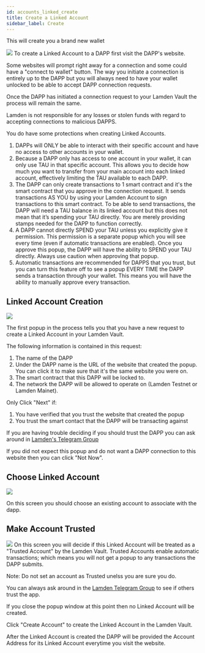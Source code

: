 ```yaml
---
id: accounts_linked_create
title: Create a Linked Account
sidebar_label: Create
---
```


This will create you a brand new wallet

![](/img/wallet/gif/1.0.0_dapp_connection.gif)
To create a Linked Account to a DAPP first visit the DAPP's website. 

Some websites will prompt right away for a connection and some could have a "connect to wallet" button.  The way you initiate a connection is entirely up to the DAPP but you will always need to have your wallet unlocked to be able to accept DAPP connection requests.

Once the DAPP has initiated a connection request to your Lamden Vault the process will remain the same.

Lamden is not responsible for any losses or stolen funds with regard to accepting connections to malicious DAPPS.

You do have some protections when creating Linked Accounts.
1. DAPPs will ONLY be able to interact with their specific account and have no access to other accounts in your wallet.
2. Because a DAPP only has access to one account in your wallet, it can only use TAU in that specific account. This allows you to decide how much you want to transfer from your main account into each linked account, effectively limiting the TAU available to each DAPP.
3. The DAPP can only create transactions to 1 smart contract and it's the smart contract that you approve in the connection request. It sends transactions AS YOU by using your Lamden Account to sign transactions to this smart contract.  To be able to send transactions, the DAPP will need a TAU balance in its linked account but this does not mean that it’s spending your TAU directly. You are merely providing stamps needed for the DAPP to function correctly.
4. A DAPP cannot directly SPEND your TAU unless you explicitly give it permission. This permission is a separate popup which you will see every time (even if automatic transactions are enabled). Once you approve this popup, the DAPP will have the ability to SPEND your TAU directly. Always use caution when approving that popup.
5. Automatic transactions are recommended for DAPPS that you trust, but you can turn this feature off to see a popup EVERY TIME the DAPP sends a transaction through your wallet. This means you will have the ability to manually approve every transaction.

## Linked Account Creation
![](/img/wallet/linked_account_popup_1.png)

The first popup in the process tells you that you have a new request to create a Linked Account in your Lamden Vault.

The following information is contained in this request:
1. The name of the DAPP
2. Under the DAPP name is the URL of the website that created the popup.  You can click it to make sure that it's the same website you were on.
3. The smart contract that this DAPP will be locked to.
4. The network the DAPP will be allowed to operate on (Lamden Testnet or Lamden Mainet).

Only Click "Next" if:
1. You have verified that you trust the website that created the popup
2. You trust the smart contact that the DAPP will be transacting against

If you are having trouble deciding if you should trust the DAPP you can ask around in [Lamden's Telegram Group](https://t.me/lamdenchat)

If you did not expect this popup and do not want a DAPP connection to this website then you can click "Not Now".

## Choose Linked Account
![](/img/wallet/linked_account_popup_2.png)

On this screen you should choose an existing account to associate with the dapp. 

## Make Account Trusted
![](/img/wallet/linked_account_popup_3.png)
On this screen you will decide if this Linked Account will be treated as a "Trusted Account" by the Lamden Vault.  Trusted Accounts enable automatic transactions; which means you will not get a popup to any transactions the DAPP submits.

Note: Do not set an account as Trusted unelss you are sure you do. 

You can always ask around in the [Lamden Telegram Group](https://t.me/lamdenchat) to see if others trust the app.

If you close the popup window at this point then no Linked Account will be created.

Click "Create Account" to create the Linked Account in the Lamden Vault.

After the Linked Account is created the DAPP will be provided the Account Address for its Linked Account everytime you visit the website.

